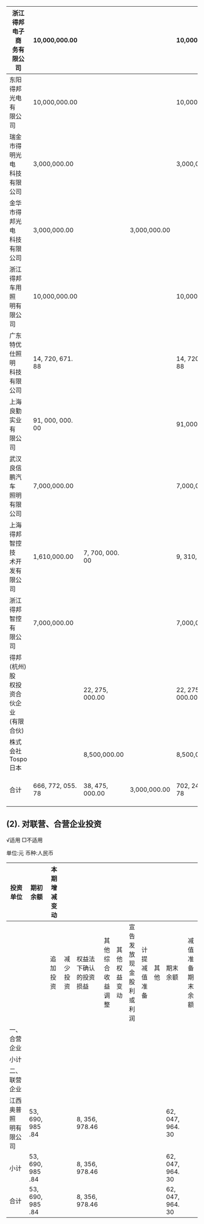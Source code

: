 | 浙江得邦电子商<br>务有限公司             | 10,000,000.00     |                 |              | 10,000,000.00     |                 |
|------------------------------|-------------------|-----------------|--------------|-------------------|-----------------|
| 东阳得邦光电有<br>限公司               | 10,000,000.00     |                 |              | 10,000,000.00     |                 |
| 瑞金市得明光电<br>科技有限公司            | 3,000,000.00      |                 |              | 3,000,000.00      |                 |
| 金华市得邦光电<br>科技有限公司            | 3,000,000.00      |                 | 3,000,000.00 |                   |                 |
| 浙江得邦车用照<br>明有限公司             | 10,000,000.00     |                 |              | 10,000,000.00     |                 |
| 广东特优仕照明<br>科技有限公司            | 14, 720, 671. 88  |                 |              | 14, 720, 671. 88  |                 |
| 上海良勤实业有<br>限公司               | 91, 000, 000. 00  |                 |              | 91,000,000.00     |                 |
| 武汉良信鹏汽车<br>照明有限公司            | 7,000,000.00      |                 |              | 7,000,000.00      |                 |
| 上海得邦智控技<br>术开发有限公司           | 1,610,000.00      | 7, 700, 000. 00 |              | 9, 310, 000.00    |                 |
| 浙江得邦智控有<br>限公司               | 7,000,000.00      |                 |              | 7,000,000.00      |                 |
| 得邦(杭州)股<br>权投资合伙企业<br>(有限合伙) |                   | 22, 275, 000.00 |              | 22, 275, 000.00   |                 |
| 株式会社 Tospo<br>日本             |                   | 8,500,000.00    |              | 8,500,000.00      |                 |
| 合计                           | 666, 772, 055. 78 | 38, 475, 000.00 | 3,000,000.00 | 702, 247, 055. 78 | 9, 569, 590. 53 |

## (2). 对联营、合营企业投资

√适用 □不适用

单位:元 币种:人民币

| 投资<br>单位       | 期初<br>余额            | 本期增减变动   |          |                         |                      |                |                                 |                |        |                  |                  |
|----------------|---------------------|----------|----------|-------------------------|----------------------|----------------|---------------------------------|----------------|--------|------------------|------------------|
|                |                     | 追加<br>投资 | 减少<br>投资 | 权益法<br>下确认<br>的投资<br>损益 | 其他<br>综合<br>收益<br>调整 | 其他<br>权益<br>变动 | 宣告<br>发放<br>现金<br>股利<br>或利<br>润 | 计提<br>减值<br>准备 | 其<br>他 | 期末<br>余额         | 减值准<br>备期末<br>余额 |
| 一、合营企业         |                     |          |          |                         |                      |                |                                 |                |        |                  |                  |
| 小计             |                     |          |          |                         |                      |                |                                 |                |        |                  |                  |
| 二、联营企业         |                     |          |          |                         |                      |                |                                 |                |        |                  |                  |
| 江西奥普照<br>明有限公司 | 53, 690, 985<br>.84 |          |          | 8, 356,<br>978.46       |                      |                |                                 |                |        | 62, 047, 964. 30 |                  |
| 小计             | 53, 690, 985<br>.84 |          |          | 8, 356,<br>978.46       |                      |                |                                 |                |        | 62, 047, 964. 30 |                  |
| 合计             | 53, 690, 985<br>.84 |          |          | 8, 356,<br>978.46       |                      |                |                                 |                |        | 62, 047, 964. 30 |                  |